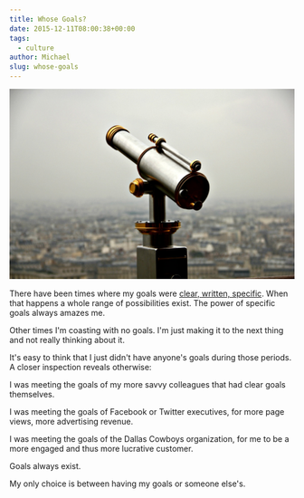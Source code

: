 ```yaml
---
title: Whose Goals?
date: 2015-12-11T08:00:38+00:00
tags:
  - culture
author: Michael
slug: whose-goals
---
```

<div class="full-width">
  <img src="/images/feature-whose-goals.jpg" alt="Whose Goals" />
</div>

There have been times where my goals were [clear, written, specific](/planned-thinking/). When that happens a whole range of possibilities exist. The power of specific goals always amazes me.

Other times I'm coasting with no goals. I'm just making it to the next thing and not really thinking about it.

It's easy to think that I just didn't have anyone's goals during those periods. A closer inspection reveals otherwise:

I was meeting the goals of my more savvy colleagues that had clear goals themselves.

I was meeting the goals of Facebook or Twitter executives, for more page views, more advertising revenue.

I was meeting the goals of the Dallas Cowboys organization, for me to be a more engaged and thus more lucrative customer.

Goals always exist.

My only choice is between having my goals or someone else's.